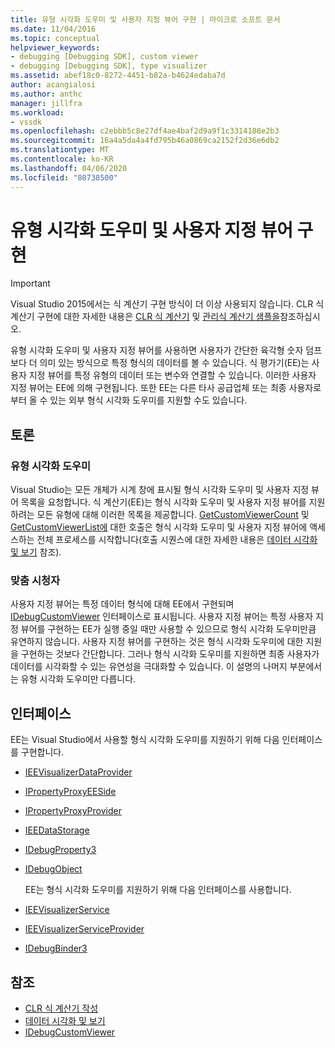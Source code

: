 ```yaml
---
title: 유형 시각화 도우미 및 사용자 지정 뷰어 구현 | 마이크로 소프트 문서
ms.date: 11/04/2016
ms.topic: conceptual
helpviewer_keywords:
- debugging [Debugging SDK], custom viewer
- debugging [Debugging SDK], type visualizer
ms.assetid: abef18c0-8272-4451-b82a-b4624edaba7d
author: acangialosi
ms.author: anthc
manager: jillfra
ms.workload:
- vssdk
ms.openlocfilehash: c2ebbb5c8e27df4ae4baf2d9a9f1c3314188e2b3
ms.sourcegitcommit: 16a4a5da4a4fd795b46a0869ca2152f2d36e6db2
ms.translationtype: MT
ms.contentlocale: ko-KR
ms.lasthandoff: 04/06/2020
ms.locfileid: "80738500"
---
```

# <a name="implement-type-visualizers-and-custom-viewers"></a>유형 시각화 도우미 및 사용자 지정 뷰어 구현
> [!IMPORTANT]
> Visual Studio 2015에서는 식 계산기 구현 방식이 더 이상 사용되지 않습니다. CLR 식 계산기 구현에 대한 자세한 내용은 [CLR 식 계산기](https://github.com/Microsoft/ConcordExtensibilitySamples/wiki/CLR-Expression-Evaluators) 및 [관리식 계산기 샘플을](https://github.com/Microsoft/ConcordExtensibilitySamples/wiki/Managed-Expression-Evaluator-Sample)참조하십시오.

 유형 시각화 도우미 및 사용자 지정 뷰어를 사용하면 사용자가 간단한 육각형 숫자 덤프보다 더 의미 있는 방식으로 특정 형식의 데이터를 볼 수 있습니다. 식 평가기(EE)는 사용자 지정 뷰어를 특정 유형의 데이터 또는 변수와 연결할 수 있습니다. 이러한 사용자 지정 뷰어는 EE에 의해 구현됩니다. 또한 EE는 다른 타사 공급업체 또는 최종 사용자로부터 올 수 있는 외부 형식 시각화 도우미를 지원할 수도 있습니다.

## <a name="discussion"></a>토론

### <a name="type-visualizers"></a>유형 시각화 도우미
 Visual Studio는 모든 개체가 시계 창에 표시될 형식 시각화 도우미 및 사용자 지정 뷰어 목록을 요청합니다. 식 계산기(EE)는 형식 시각화 도우미 및 사용자 지정 뷰어를 지원하려는 모든 유형에 대해 이러한 목록을 제공합니다. [GetCustomViewerCount](../../extensibility/debugger/reference/idebugproperty3-getcustomviewercount.md) 및 [GetCustomViewerList에](../../extensibility/debugger/reference/idebugproperty3-getcustomviewerlist.md) 대한 호출은 형식 시각화 도우미 및 사용자 지정 뷰어에 액세스하는 전체 프로세스를 시작합니다(호출 시퀀스에 대한 자세한 내용은 [데이터 시각화 및 보기](../../extensibility/debugger/visualizing-and-viewing-data.md) 참조).

### <a name="custom-viewers"></a>맞춤 시청자
 사용자 지정 뷰어는 특정 데이터 형식에 대해 EE에서 구현되며 [IDebugCustomViewer](../../extensibility/debugger/reference/idebugcustomviewer.md) 인터페이스로 표시됩니다. 사용자 지정 뷰어는 특정 사용자 지정 뷰어를 구현하는 EE가 실행 중일 때만 사용할 수 있으므로 형식 시각화 도우미만큼 유연하지 않습니다. 사용자 지정 뷰어를 구현하는 것은 형식 시각화 도우미에 대한 지원을 구현하는 것보다 간단합니다. 그러나 형식 시각화 도우미를 지원하면 최종 사용자가 데이터를 시각화할 수 있는 유연성을 극대화할 수 있습니다. 이 설명의 나머지 부분에서는 유형 시각화 도우미만 다릅니다.

## <a name="interfaces"></a>인터페이스
 EE는 Visual Studio에서 사용할 형식 시각화 도우미를 지원하기 위해 다음 인터페이스를 구현합니다.

- [IEEVisualizerDataProvider](../../extensibility/debugger/reference/ieevisualizerdataprovider.md)

- [IPropertyProxyEESide](../../extensibility/debugger/reference/ipropertyproxyeeside.md)

- [IPropertyProxyProvider](../../extensibility/debugger/reference/ipropertyproxyprovider.md)

- [IEEDataStorage](../../extensibility/debugger/reference/ieedatastorage.md)

- [IDebugProperty3](../../extensibility/debugger/reference/idebugproperty3.md)

- [IDebugObject](../../extensibility/debugger/reference/idebugobject.md)

  EE는 형식 시각화 도우미를 지원하기 위해 다음 인터페이스를 사용합니다.

- [IEEVisualizerService](../../extensibility/debugger/reference/ieevisualizerservice.md)

- [IEEVisualizerServiceProvider](../../extensibility/debugger/reference/ieevisualizerserviceprovider.md)

- [IDebugBinder3](../../extensibility/debugger/reference/idebugbinder3.md)

## <a name="see-also"></a>참조
- [CLR 식 계산기 작성](../../extensibility/debugger/writing-a-common-language-runtime-expression-evaluator.md)
- [데이터 시각화 및 보기](../../extensibility/debugger/visualizing-and-viewing-data.md)
- [IDebugCustomViewer](../../extensibility/debugger/reference/idebugcustomviewer.md)

